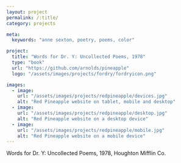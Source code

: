 ```yaml
---
layout: project
permalink: /:title/
category: projects

meta:
  keywords: "anne sexton, poetry, poems, color"

project:
  title: "Words for Dr. Y: Uncollected Poems, 1978"
  type: "book"
  url: "https://github.com/arnolds/pineapple"
  logo: "/assets/images/projects/fordry/fordryicon.png"

images:
  - image:
    url: "/assets/images/projects/redpineapple/devices.jpg"
    alt: "Red Pineapple website on tablet, mobile and desktop"
  - image:
    url: "/assets/images/projects/redpineapple/desktop.jpg"
    alt: "Red Pineapple website on a desktop device"
  - image:
    url: "/assets/images/projects/redpineapple/mobile.jpg"
    alt: "Red Pineapple website on a mobile device"
---
```

<p>Words for Dr. Y: Uncollected Poems, 1978, Houghton Mifflin Co.</p>

